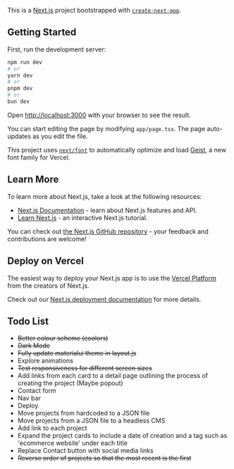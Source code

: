 This is a [Next.js](https://nextjs.org) project bootstrapped with [`create-next-app`](https://nextjs.org/docs/app/api-reference/cli/create-next-app).

## Getting Started

First, run the development server:

```bash
npm run dev
# or
yarn dev
# or
pnpm dev
# or
bun dev
```

Open [http://localhost:3000](http://localhost:3000) with your browser to see the result.

You can start editing the page by modifying `app/page.tsx`. The page auto-updates as you edit the file.

This project uses [`next/font`](https://nextjs.org/docs/app/building-your-application/optimizing/fonts) to automatically optimize and load [Geist](https://vercel.com/font), a new font family for Vercel.

## Learn More

To learn more about Next.js, take a look at the following resources:

-   [Next.js Documentation](https://nextjs.org/docs) - learn about Next.js features and API.
-   [Learn Next.js](https://nextjs.org/learn) - an interactive Next.js tutorial.

You can check out [the Next.js GitHub repository](https://github.com/vercel/next.js) - your feedback and contributions are welcome!

## Deploy on Vercel

The easiest way to deploy your Next.js app is to use the [Vercel Platform](https://vercel.com/new?utm_medium=default-template&filter=next.js&utm_source=create-next-app&utm_campaign=create-next-app-readme) from the creators of Next.js.

Check out our [Next.js deployment documentation](https://nextjs.org/docs/app/building-your-application/deploying) for more details.

## Todo List

-   ~~Better colour scheme (coolors)~~
-   ~~Dark Mode~~
-   ~~Fully update materialui theme in layout.js~~
-   Explore animations
-   ~~Test responsiveness for different screen sizes~~
-   Add links from each card to a detail page outlining the process of creating the project (Maybe popout)
-   Contact form
-   Nav bar
-   Deploy
-   Move projects from hardcoded to a JSON file
-   Move projects from a JSON file to a headless CMS
-   Add link to each project
-   Expand the project cards to include a date of creation and a tag such as 'ecommerce website' under each title
-   Replace Contact button with social media links
-   ~~Reverse order of projects so that the most recent is the first~~
